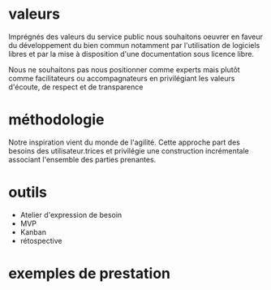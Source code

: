 # valeurs

Imprégnés des valeurs du service public nous souhaitons oeuvrer en faveur du développement du bien commun notamment par l'utilisation de logiciels libres et par la mise à disposition d'une documentation sous licence libre.

Nous ne souhaitons pas nous positionner comme experts mais plutôt comme facilitateurs ou accompagnateurs en privilégiant les valeurs d'écoute, de respect et de transparence

# méthodologie

Notre inspiration vient du monde de l'agilité. Cette approche part des besoins des utilisateur.trices et privilégie une construction incrémentale associant l'ensemble des parties prenantes.

# outils

- Atelier d'expression de besoin
- MVP
- Kanban
- rétospective

# exemples de prestation
